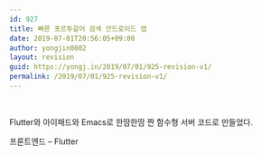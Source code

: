 ```yaml
---
id: 927
title: 빠른 포르투갈어 검색 안드로이드 앱
date: 2019-07-01T20:56:05+09:00
author: yongjin0802
layout: revision
guid: https://yongj.in/2019/07/01/925-revision-v1/
permalink: /2019/07/01/925-revision-v1/
---
```

<figure class="wp-block-image"><img src="https://raw.githubusercontent.com/16Yongjin/16Yongjin.github.io/master/wp-content/uploads/2019/07/포어검색플레이스토어캡쳐.png?fit=840%2C810&ssl=1" alt="" class="wp-image-926" srcset="https://raw.githubusercontent.com/16Yongjin/16Yongjin.github.io/master/wp-content/uploads/2019/07/포어검색플레이스토어캡쳐.png 1437w, https://raw.githubusercontent.com/16Yongjin/16Yongjin.github.io/master/wp-content/uploads/2019/07/포어검색플레이스토어캡쳐-300x289.png 300w, https://raw.githubusercontent.com/16Yongjin/16Yongjin.github.io/master/wp-content/uploads/2019/07/포어검색플레이스토어캡쳐-768x741.png 768w, https://raw.githubusercontent.com/16Yongjin/16Yongjin.github.io/master/wp-content/uploads/2019/07/포어검색플레이스토어캡쳐-1024x988.png 1024w, https://raw.githubusercontent.com/16Yongjin/16Yongjin.github.io/master/wp-content/uploads/2019/07/포어검색플레이스토어캡쳐-1000x965.png 1000w, https://raw.githubusercontent.com/16Yongjin/16Yongjin.github.io/master/wp-content/uploads/2019/07/포어검색플레이스토어캡쳐-311x300.png 311w" sizes="(max-width: 1437px) 100vw, 1437px" /></figure> 

Flutter와 아이패드와 Emacs로 한땀한땀 짠 함수형 서버 코드로 만들었다.

프론트엔드 &#8211; Flutter